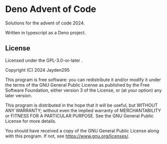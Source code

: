 # Deno Advent of Code

Solutions for the advent of code 2024.

Written in typescript as a Deno project.

## License

Licensed under the GPL-3.0-or-later .

Copyright (C) 2024  Jayden295

This program is free software: you can redistribute it and/or modify
it under the terms of the GNU General Public License as published by
the Free Software Foundation, either version 3 of the License, or
(at your option) any later version.

This program is distributed in the hope that it will be useful,
but WITHOUT ANY WARRANTY; without even the implied warranty of
MERCHANTABILITY or FITNESS FOR A PARTICULAR PURPOSE.  See the
GNU General Public License for more details.

You should have received a copy of the GNU General Public License
along with this program.  If not, see <https://www.gnu.org/licenses/>.
